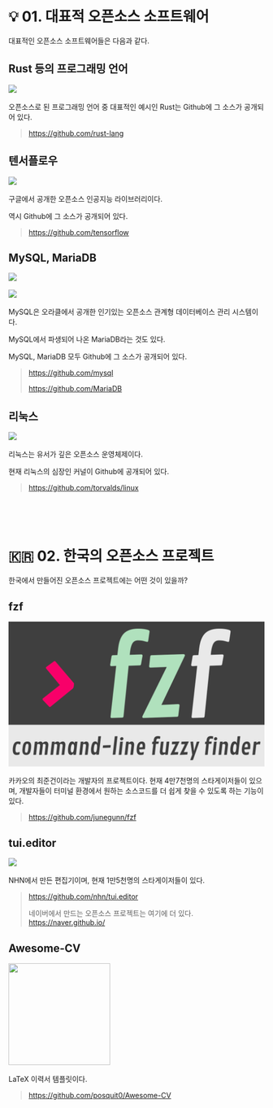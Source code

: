 ﻿
 💡 01. 대표적 오픈소스 소프트웨어
 =
대표적인 오픈소스 소프트웨어들은 다음과 같다.
## Rust 등의 프로그래밍 언어
![](https://upload.wikimedia.org/wikipedia/commons/thumb/d/d5/Rust_programming_language_black_logo.svg/121px-Rust_programming_language_black_logo.svg.png)

오픈소스로 된 프로그래밍 언어 중 대표적인 예시인 Rust는 Github에 그 소스가 공개되어 있다.
> https://github.com/rust-lang

## 텐서플로우
![](https://www.gstatic.com/devrel-devsite/prod/v3462c96ac67b219823d8a74cdbc490c2c319f90ecc3df183f872ce93dd06a4da/tensorflow/images/lockup.svg)

구글에서 공개한 오픈소스 인공지능 라이브러리이다.

역시 Github에 그 소스가 공개되어 있다.
> https://github.com/tensorflow 

## MySQL, MariaDB
![](https://www.mysql.com/common/logos/logo-mysql-170x115.png)

![](https://mariadb.com/wp-content/uploads/2019/11/mariadb-logo_blue-transparent-300x75.png)

MySQL은 오라클에서 공개한 인기있는 오픈소스 관계형 데이터베이스 관리 시스템이다.

MySQL에서 파생되어 나온 MariaDB라는 것도 있다.

MySQL, MariaDB 모두 Github에 그 소스가 공개되어 있다.
> https://github.com/mysql
>
> https://github.com/MariaDB

## 리눅스
![](https://upload.wikimedia.org/wikipedia/commons/a/af/Tux.png?20070323032439)

리눅스는 유서가 깊은 오픈소스 운영체제이다.

현재 리눅스의 심장인 커널이 Github에 공개되어 있다.
> https://github.com/torvalds/linux

<br><br><br>

🇰🇷 02. 한국의 오픈소스 프로젝트
=
한국에서 만들어진 오픈소스 프로젝트에는 어떤 것이 있을까?
## fzf
![](https://raw.githubusercontent.com/junegunn/i/master/fzf.png)

카카오의 최준건이라는 개발자의 프로젝트이다. 현재 4만7천명의 스타게이저들이 있으며, 개발자들이 터미널 환경에서 원하는 소스코드를 더 쉽게 찾을 수 있도록 하는 기능이 있다.
> https://github.com/junegunn/fzf

## tui.editor
![](https://camo.githubusercontent.com/5d5d1faf2493898112ec87f59fcafbc2f8da37b74826df199713d62eb7191fd4/68747470733a2f2f756963646e2e746f6173742e636f6d2f746f61737475692f696d672f7475692d656469746f722d62692e706e67)

NHN에서 만든 편집기이며, 현재 1만5천명의 스타게이저들이 있다.

> https://github.com/nhn/tui.editor
> 
> 네이버에서 만드는 오픈소스 프로젝트는 여기에 더 있다.
> https://naver.github.io/

## Awesome-CV
<div>
<img src="https://github.com/posquit0/Awesome-CV/raw/master/icon.png" width="200px" height="200px"/>
</div>

LaTeX 이력서 템플릿이다.

> https://github.com/posquit0/Awesome-CV


